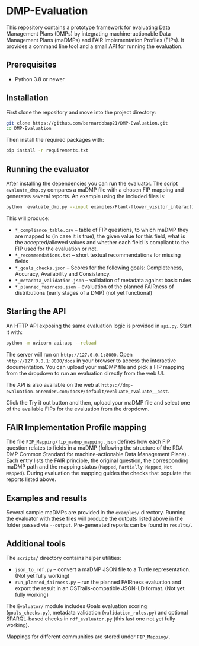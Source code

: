 # DMP-Evaluation

This repository contains a prototype framework for evaluating Data Management Plans (DMPs) by integrating machine-actionable Data Management Plans (maDMPs) and FAIR Implementation Profiles (FIPs). It provides a command line tool and a small API for running the evaluation.

## Prerequisites

* Python 3.8 or newer

## Installation

First clone the repository and move into the project directory:

```bash
git clone https://github.com/bernardobap21/DMP-Evaluation.git
cd DMP-Evaluation
```

Then install the required packages with:

```bash
pip install -r requirements.txt
```

## Running the evaluator

After installing the dependencies you can run the evaluator. The script `evaluate_dmp.py` compares a maDMP file with a chosen FIP mapping and generates several reports. An example using the included files is:

```bash
python  evaluate_dmp.py --input examples/Plant-flower_visitor_interactions.json --mapping FIP_Mapping/fip_madmp_Plant-Pollinator Community.json --output results
```

This will produce:

* `*_compliance_table.csv` – table of FIP questions, to which maDMP they are mapped to (in case it is true), the given value for this field, what is the accepted/allowed values and whether each field is compliant to the FIP used for the evaluation or not.
* `*_recommendations.txt` – short textual recommendations for missing fields
* `*_goals_checks.json` – Scores for the following goals: Completeness, Accuracy, Availability and Consistency.
* `*_metadata_validation.json` – validation of metadata against basic rules
* `*_planned_fairness.json` – evaluation of the planned FAIRness of distributions (early stages of a DMP) (not yet functional)

## Starting the API

An HTTP API exposing the same evaluation logic is provided in `api.py`. Start it with:

```bash
python -m uvicorn api:app --reload
```
The server will run on `http://127.0.0.1:8000`. Open `http://127.0.0.1:8000/docs` in your browser to access the interactive documentation. You can upload your maDMP file and pick a FIP mapping from the dropdown to run an evaluation directly from the web UI.

The API is also available on the web at  `https://dmp-evaluation.onrender.com/docs#/default/evaluate_evaluate__post`.

Click the Try it out button and then, upload your maDMP file and select one of the available FIPs for the evaluation from the dropdown.

## FAIR Implementation Profile mapping

The file `FIP_Mapping/fip_madmp_mapping.json` defines how each FIP question relates to fields in a maDMP (following the structure of the RDA DMP Common Standard for machine-actionable Data Management Plans) . Each entry lists the FAIR principle, the original question, the corresponding maDMP path and the mapping status (`Mapped`, `Partially Mapped`, `Not Mapped`). During evaluation the mapping guides the checks that populate the reports listed above.

## Examples and results

Several sample maDMPs are provided in the `examples/` directory. Running the evaluator with these files will produce the outputs listed above in the folder passed via `--output`. Pre-generated reports can be found in `results/`.

## Additional tools

The `scripts/` directory contains helper utilities:

* `json_to_rdf.py` – convert a maDMP JSON file to a Turtle representation. (Not yet fully working)
* `run_planned_fairness.py` – run the planned FAIRness evaluation and export the result in an OSTrails-compatible JSON-LD format. (Not yet fully working)

The `Evaluator/` module includes Goals evaluation scoring (`goals_checks.py`), metadata validation (`validation_rules.py`) and optional SPARQL-based checks in `rdf_evaluator.py` (this last one not yet fully working).

Mappings for different communities are stored under `FIP_Mapping/`.